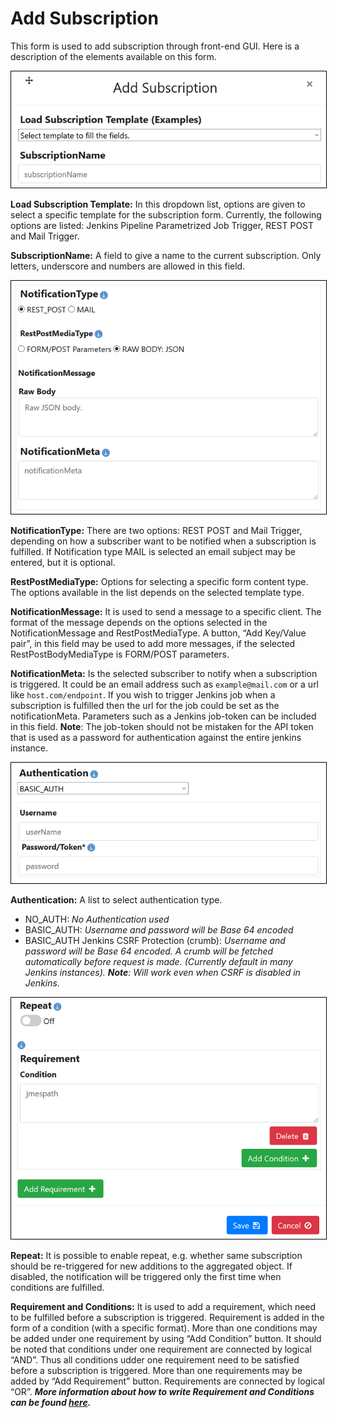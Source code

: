 # Add Subscription

This form is used to add subscription through front-end GUI. Here is a
description of the elements available on this form.

<kbd>
    <img style="border:1px solid black" src="images/subscription_add_part1.png"></img>
</kbd>

**Load Subscription Template:** In this dropdown list, options are given to
select a specific template for the subscription form. Currently, the following
options are listed: Jenkins Pipeline Parametrized Job Trigger, REST POST and
Mail Trigger.

**SubscriptionName:** A field to give a name to the current subscription. Only
letters, underscore and numbers are allowed in this field.

<kbd>
    <img style="border:1px solid black" src="images/subscription_add_part2.png"></img>
</kbd>

**NotificationType:** There are two options: REST POST and
Mail Trigger, depending on how a subscriber want to be notified when a
subscription is fulfilled. If Notification type MAIL is selected an email
subject may be entered, but it is optional.

**RestPostMediaType:** Options for selecting a
specific form content type. The options available in the list depends on the
selected template type.

**NotificationMessage:** It is used to send a message to a specific client. The
format of the message depends on the options selected in the NotificationMessage
and RestPostMediaType. A button, “Add Key/Value pair”, in this field may be
used to add more messages, if the selected RestPostBodyMediaType is FORM/POST
parameters.

**NotificationMeta:** Is the selected subscriber to notify when a subscription
is triggered. It could be an email address such as `example@mail.com` or a url
like `host.com/endpoint`. If you wish to trigger Jenkins job when a subscription
is fulfilled then the url for the job could be set as the notificationMeta.
Parameters such as a Jenkins job-token can be included in this field.
**Note**: The job-token should not be mistaken for the API token that is
used as a password for authentication against the entire jenkins instance.

<kbd>
    <img style="border:1px solid black" src="images/subscription_add_part3.png"></img>
</kbd>

**Authentication:** A list to select authentication type.
* NO_AUTH: _No Authentication used_
* BASIC_AUTH: _Username and password will be Base 64 encoded_
* BASIC_AUTH Jenkins CSRF Protection (crumb): _Username and password will
be Base 64 encoded. A crumb will be fetched automatically before request is made.
(Currently default in many Jenkins instances). **Note**: Will work even when CSRF
is disabled in Jenkins._

<kbd>
    <img style="border:1px solid black" src="images/subscription_add_part4.png"></img>
</kbd>

**Repeat:** It is possible to enable repeat, e.g. whether same subscription
should be re-triggered for new additions to the aggregated object. If disabled,
the notification will be triggered only the first time when conditions are
fulfilled.

**Requirement and Conditions:** It is used to add a requirement, which need to
be fulfilled before a subscription is triggered. Requirement is added in the form
of a condition (with a specific format). More than one conditions may be added
under one requirement by using “Add Condition” button. It should be noted
that conditions under one requirement are connected by logical “AND”.
Thus all conditions udder one requirement need to be satisfied before a subscription
is triggered. More than one requirements may be added by “Add Requirement” button.
Requirements are connected by logical “OR”.
**_More information about how to write Requirement and Conditions can be found [here](https://github.com/eiffel-community/eiffel-intelligence/blob/master/wiki/markdown/subscriptions.md#writing-requirements-and-conditions)._**
